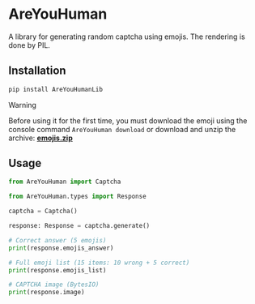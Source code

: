 # AreYouHuman
A library for generating random captcha using emojis. The rendering is done by PIL.

## Installation 
```bash
pip install AreYouHumanLib  
```

> [!WARNING]
> Before using it for the first time, you must download the emoji using the console command `AreYouHuman download` or download and unzip the archive:
**[emojis.zip](https://github.com/krajnow/AreYouHuman/blob/master/emojis.zip)**

## Usage
```python
from AreYouHuman import Captcha  

from AreYouHuman.types import Response

captcha = Captcha()  

response: Response = captcha.generate()  

# Correct answer (5 emojis)  
print(response.emojis_answer)

# Full emoji list (15 items: 10 wrong + 5 correct)  
print(response.emojis_list)  

# CAPTCHA image (BytesIO)  
print(response.image)
```
